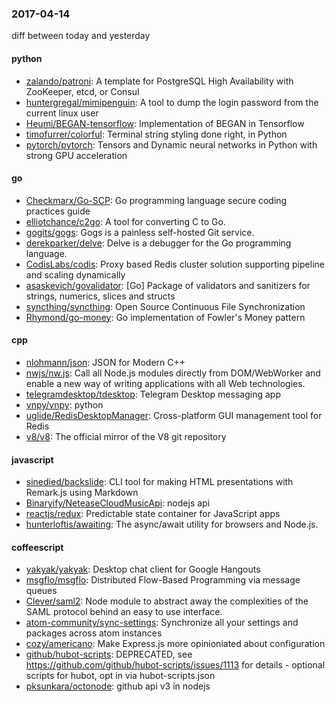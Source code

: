 ### 2017-04-14
diff between today and yesterday

#### python
* [zalando/patroni](https://github.com/zalando/patroni): A template for PostgreSQL High Availability with ZooKeeper, etcd, or Consul
* [huntergregal/mimipenguin](https://github.com/huntergregal/mimipenguin): A tool to dump the login password from the current linux user
* [Heumi/BEGAN-tensorflow](https://github.com/Heumi/BEGAN-tensorflow): Implementation of BEGAN in Tensorflow
* [timofurrer/colorful](https://github.com/timofurrer/colorful): Terminal string styling done right, in Python  
* [pytorch/pytorch](https://github.com/pytorch/pytorch): Tensors and Dynamic neural networks in Python with strong GPU acceleration

#### go
* [Checkmarx/Go-SCP](https://github.com/Checkmarx/Go-SCP): Go programming language secure coding practices guide
* [elliotchance/c2go](https://github.com/elliotchance/c2go):  A tool for converting C to Go.
* [gogits/gogs](https://github.com/gogits/gogs): Gogs is a painless self-hosted Git service.
* [derekparker/delve](https://github.com/derekparker/delve): Delve is a debugger for the Go programming language.
* [CodisLabs/codis](https://github.com/CodisLabs/codis): Proxy based Redis cluster solution supporting pipeline and scaling dynamically
* [asaskevich/govalidator](https://github.com/asaskevich/govalidator): [Go] Package of validators and sanitizers for strings, numerics, slices and structs
* [syncthing/syncthing](https://github.com/syncthing/syncthing): Open Source Continuous File Synchronization
* [Rhymond/go-money](https://github.com/Rhymond/go-money): Go implementation of Fowler's Money pattern

#### cpp
* [nlohmann/json](https://github.com/nlohmann/json): JSON for Modern C++
* [nwjs/nw.js](https://github.com/nwjs/nw.js): Call all Node.js modules directly from DOM/WebWorker and enable a new way of writing applications with all Web technologies.
* [telegramdesktop/tdesktop](https://github.com/telegramdesktop/tdesktop): Telegram Desktop messaging app
* [vnpy/vnpy](https://github.com/vnpy/vnpy): python
* [uglide/RedisDesktopManager](https://github.com/uglide/RedisDesktopManager):  Cross-platform GUI management tool for Redis
* [v8/v8](https://github.com/v8/v8): The official mirror of the V8 git repository

#### javascript
* [sinedied/backslide](https://github.com/sinedied/backslide): CLI tool for making HTML presentations with Remark.js using Markdown
* [Binaryify/NeteaseCloudMusicApi](https://github.com/Binaryify/NeteaseCloudMusicApi): nodejs api
* [reactjs/redux](https://github.com/reactjs/redux): Predictable state container for JavaScript apps
* [hunterloftis/awaiting](https://github.com/hunterloftis/awaiting): The async/await utility for browsers and Node.js.

#### coffeescript
* [yakyak/yakyak](https://github.com/yakyak/yakyak): Desktop chat client for Google Hangouts
* [msgflo/msgflo](https://github.com/msgflo/msgflo): Distributed Flow-Based Programming via message queues
* [Clever/saml2](https://github.com/Clever/saml2): Node module to abstract away the complexities of the SAML protocol behind an easy to use interface.
* [atom-community/sync-settings](https://github.com/atom-community/sync-settings): Synchronize all your settings and packages across atom instances
* [cozy/americano](https://github.com/cozy/americano): Make Express.js more opinioniated about configuration
* [github/hubot-scripts](https://github.com/github/hubot-scripts): DEPRECATED, see https://github.com/github/hubot-scripts/issues/1113 for details - optional scripts for hubot, opt in via hubot-scripts.json
* [pksunkara/octonode](https://github.com/pksunkara/octonode): github api v3 in nodejs
